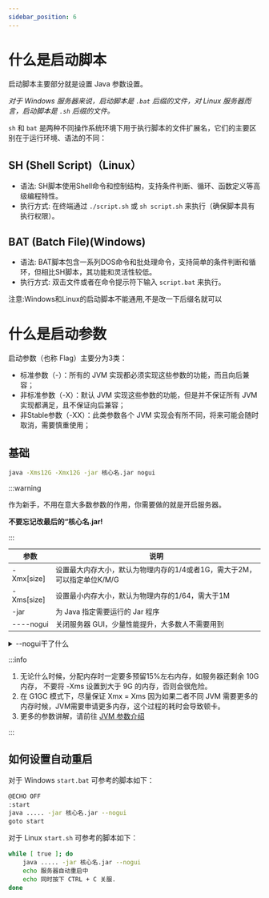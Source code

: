 ```yaml
---
sidebar_position: 6
---
```


# 什么是启动脚本

启动脚本主要部分就是设置 Java 参数设置。

*对于 Windows 服务器来说，启动脚本是 `.bat` 后缀的文件，对 Linux 服务器而言，启动脚本是 `.sh` 后缀的文件。*

`sh` 和 `bat` 是两种不同操作系统环境下用于执行脚本的文件扩展名，它们的主要区别在于运行环境、语法的不同：

## SH (Shell Script)（Linux）

* 语法: SH脚本使用Shell命令和控制结构，支持条件判断、循环、函数定义等高级编程特性。
* 执行方式: 在终端通过 `./script.sh` 或 `sh script.sh` 来执行（确保脚本具有执行权限）。

## BAT (Batch File)(Windows)

* 语法: BAT脚本包含一系列DOS命令和批处理命令，支持简单的条件判断和循环，但相比SH脚本，其功能和灵活性较低。
* 执行方式: 双击文件或者在命令提示符下输入 `script.bat` 来执行。

注意:Windows和Linux的启动脚本不能通用,不是改一下后缀名就可以

# 什么是启动参数

启动参数（也称 Flag）主要分为3类：

* 标准参数（-）：所有的 JVM 实现都必须实现这些参数的功能，而且向后兼容；
* 非标准参数（-X）：默认 JVM 实现这些参数的功能，但是并不保证所有 JVM 实现都满足，且不保证向后兼容；
* 非Stable参数（-XX）：此类参数各个 JVM 实现会有所不同，将来可能会随时取消，需要慎重使用；

## 基础

```bash
java -Xms12G -Xmx12G -jar 核心名.jar nogui
```

:::warning

作为新手，不用在意大多数参数的作用，你需要做的就是开启服务器。

**不要忘记改最后的“核心名.jar!**

:::

| 参数 | 说明 |
| ----------- | ----------- |
| -Xmx[size] | 设置最大内存大小，默认为物理内存的1/4或者1G，需大于2M，可以指定单位K/M/G |
| -Xms[size] | 设置最小内存大小，默认为物理内存的1/64，需大于1M |
| -jar | 为 Java 指定需要运行的 Jar 程序 |
| ----nogui | 关闭服务器 GUI，少量性能提升，大多数人不需要用到 |

<details>
  <summary>--nogui干了什么</summary>

不显示类似下面的GUI

![](_images/nogui.jpg)

真的，这个GUI一点用没有，别开它了

</details>

:::info

1. 无论什么时候，分配内存时一定要多预留15%左右内存，如服务器还剩余 10G 内存， 不要将 -Xms 设置到大于 9G 的内存，否则会很危险。
2. 在 G1GC 模式下，尽量保证 Xmx = Xms 因为如果二者不同 JVM 需要更多的内存时候，JVM需要申请更多内存，这个过程的耗时会导致顿卡。
3. 更多的参数讲解，请前往 [JVM 参数介绍](/docs/%E4%BC%98%E5%8C%96/JVM参数优化.md)

:::

## 如何设置自动重启

对于 Windows `start.bat` 可参考的脚本如下：

```bash
@ECHO OFF
:start
java ..... -jar 核心名.jar --nogui
goto start
```

对于 Linux `start.sh` 可参考的脚本如下：

```bash
while [ true ]; do
    java ..... -jar 核心名.jar --nogui
    echo 服务器自动重启中
    echo 同时按下 CTRL + C 关服.
done
```